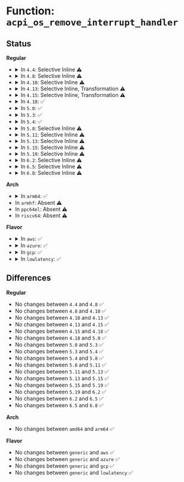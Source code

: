 # Function: <code>acpi_os_remove_interrupt_handler</code>

## Status
<b>Regular</b>
<ul>
<li>
<details>
<summary>In <code>4.4</code>: Selective Inline ⚠️</summary>

```c
acpi_status acpi_os_remove_interrupt_handler(u32 gsi, acpi_osd_handler handler);
```

**Collision:** Unique Global

**Inline:** Selective

**Transformation:** False

**Instances:**

```
In drivers/acpi/osl.c (ffffffff8147a025)
Location: drivers/acpi/osl.c:864
Inline: True
Direct callers:
  - drivers/acpi/osl.c:acpi_os_terminate
  - drivers/acpi/acpica/evgpeutil.c:acpi_ev_delete_gpe_xrupt
  - drivers/acpi/acpica/evsci.c:acpi_ev_remove_all_sci_handlers
```
**Symbols:**

```
ffffffff8147a025-ffffffff8147a06e: acpi_os_remove_interrupt_handler (STB_GLOBAL)
```
</details>
</li>
<li>
<details>
<summary>In <code>4.8</code>: Selective Inline ⚠️</summary>

```c
acpi_status acpi_os_remove_interrupt_handler(u32 gsi, acpi_osd_handler handler);
```

**Collision:** Unique Global

**Inline:** Selective

**Transformation:** False

**Instances:**

```
In drivers/acpi/osl.c (ffffffff814c85dc)
Location: drivers/acpi/osl.c:586
Inline: True
Direct callers:
  - drivers/acpi/osl.c:acpi_os_terminate
  - drivers/acpi/acpica/evgpeutil.c:acpi_ev_delete_gpe_xrupt
  - drivers/acpi/acpica/evsci.c:acpi_ev_remove_all_sci_handlers
```
**Symbols:**

```
ffffffff814c85dc-ffffffff814c8625: acpi_os_remove_interrupt_handler (STB_GLOBAL)
```
</details>
</li>
<li>
<details>
<summary>In <code>4.10</code>: Selective Inline ⚠️</summary>

```c
acpi_status acpi_os_remove_interrupt_handler(u32 gsi, acpi_osd_handler handler);
```

**Collision:** Unique Global

**Inline:** Selective

**Transformation:** False

**Instances:**

```
In drivers/acpi/osl.c (ffffffff814ea520)
Location: drivers/acpi/osl.c:581
Inline: True
Direct callers:
  - drivers/acpi/osl.c:acpi_os_terminate
  - drivers/acpi/acpica/evgpeutil.c:acpi_ev_delete_gpe_xrupt
  - drivers/acpi/acpica/evsci.c:acpi_ev_remove_all_sci_handlers
```
**Symbols:**

```
ffffffff814ea520-ffffffff814ea569: acpi_os_remove_interrupt_handler (STB_GLOBAL)
```
</details>
</li>
<li>
<details>
<summary>In <code>4.13</code>: Selective Inline, Transformation ⚠️</summary>

```c
acpi_status acpi_os_remove_interrupt_handler(u32 gsi, acpi_osd_handler handler);
```

**Collision:** Unique Global

**Inline:** Selective

**Transformation:** True

**Instances:**

```
In drivers/acpi/osl.c (ffffffff814f6a43)
Location: drivers/acpi/osl.c:580
Inline: True
Inline callers:
  - drivers/acpi/osl.c:acpi_os_terminate
Direct callers:
  - drivers/acpi/osl.c:acpi_os_terminate
  - drivers/acpi/acpica/evgpeutil.c:acpi_ev_delete_gpe_xrupt
  - drivers/acpi/acpica/evsci.c:acpi_ev_remove_all_sci_handlers
```
**Symbols:**

```
ffffffff814f5f20-ffffffff814f5f5f: acpi_os_remove_interrupt_handler.part.19 (STB_LOCAL)
ffffffff814f62e0-ffffffff814f6301: acpi_os_remove_interrupt_handler (STB_GLOBAL)
```
</details>
</li>
<li>
<details>
<summary>In <code>4.15</code>: Selective Inline, Transformation ⚠️</summary>

```c
acpi_status acpi_os_remove_interrupt_handler(u32 gsi, acpi_osd_handler handler);
```

**Collision:** Unique Global

**Inline:** Selective

**Transformation:** True

**Instances:**

```
In drivers/acpi/osl.c (ffffffff81537a93)
Location: drivers/acpi/osl.c:580
Inline: True
Inline callers:
  - drivers/acpi/osl.c:acpi_os_terminate
Direct callers:
  - drivers/acpi/osl.c:acpi_os_terminate
  - drivers/acpi/acpica/evgpeutil.c:acpi_ev_delete_gpe_xrupt
  - drivers/acpi/acpica/evsci.c:acpi_ev_remove_all_sci_handlers
```
**Symbols:**

```
ffffffff81536860-ffffffff8153689f: acpi_os_remove_interrupt_handler.part.15 (STB_LOCAL)
ffffffff81536a40-ffffffff81536a61: acpi_os_remove_interrupt_handler (STB_GLOBAL)
```
</details>
</li>
<li>
<details>
<summary>In <code>4.18</code>: ✅</summary>

```c
acpi_status acpi_os_remove_interrupt_handler(u32 gsi, acpi_osd_handler handler);
```

**Collision:** Unique Global

**Inline:** No

**Transformation:** False

**Instances:**

```
In drivers/acpi/osl.c (ffffffff8156c630)
Location: drivers/acpi/osl.c:585
Inline: False
Direct callers:
  - drivers/acpi/osl.c:acpi_os_terminate
  - drivers/acpi/acpica/evgpeutil.c:acpi_ev_delete_gpe_xrupt
  - drivers/acpi/acpica/evsci.c:acpi_ev_remove_all_sci_handlers
```
**Symbols:**

```
ffffffff8156c630-ffffffff8156c67a: acpi_os_remove_interrupt_handler (STB_GLOBAL)
```
</details>
</li>
<li>
<details>
<summary>In <code>5.0</code>: ✅</summary>

```c
acpi_status acpi_os_remove_interrupt_handler(u32 gsi, acpi_osd_handler handler);
```

**Collision:** Unique Global

**Inline:** No

**Transformation:** False

**Instances:**

```
In drivers/acpi/osl.c (ffffffff81584260)
Location: drivers/acpi/osl.c:585
Inline: False
Direct callers:
  - drivers/acpi/osl.c:acpi_os_terminate
  - drivers/acpi/acpica/evgpeutil.c:acpi_ev_delete_gpe_xrupt
  - drivers/acpi/acpica/evsci.c:acpi_ev_remove_all_sci_handlers
```
**Symbols:**

```
ffffffff81584260-ffffffff815842aa: acpi_os_remove_interrupt_handler (STB_GLOBAL)
```
</details>
</li>
<li>
<details>
<summary>In <code>5.3</code>: ✅</summary>

```c
acpi_status acpi_os_remove_interrupt_handler(u32 gsi, acpi_osd_handler handler);
```

**Collision:** Unique Global

**Inline:** No

**Transformation:** False

**Instances:**

```
In drivers/acpi/osl.c (ffffffff815b4e60)
Location: drivers/acpi/osl.c:571
Inline: False
Direct callers:
  - drivers/acpi/osl.c:acpi_os_terminate
  - drivers/acpi/acpica/evgpeutil.c:acpi_ev_delete_gpe_xrupt
  - drivers/acpi/acpica/evsci.c:acpi_ev_remove_all_sci_handlers
```
**Symbols:**

```
ffffffff815b4e60-ffffffff815b4eaa: acpi_os_remove_interrupt_handler (STB_GLOBAL)
```
</details>
</li>
<li>
<details>
<summary>In <code>5.4</code>: ✅</summary>

```c
acpi_status acpi_os_remove_interrupt_handler(u32 gsi, acpi_osd_handler handler);
```

**Collision:** Unique Global

**Inline:** No

**Transformation:** False

**Instances:**

```
In drivers/acpi/osl.c (ffffffff815d6090)
Location: drivers/acpi/osl.c:591
Inline: False
Direct callers:
  - drivers/acpi/osl.c:acpi_os_terminate
  - drivers/acpi/acpica/evgpeutil.c:acpi_ev_delete_gpe_xrupt
  - drivers/acpi/acpica/evsci.c:acpi_ev_remove_all_sci_handlers
```
**Symbols:**

```
ffffffff815d6090-ffffffff815d60da: acpi_os_remove_interrupt_handler (STB_GLOBAL)
```
</details>
</li>
<li>
<details>
<summary>In <code>5.8</code>: Selective Inline ⚠️</summary>

```c
acpi_status acpi_os_remove_interrupt_handler(u32 gsi, acpi_osd_handler handler);
```

**Collision:** Unique Global

**Inline:** Selective

**Transformation:** False

**Instances:**

```
In drivers/acpi/osl.c (ffffffff81680d63)
Location: drivers/acpi/osl.c:591
Inline: True
Inline callers:
  - drivers/acpi/osl.c:acpi_os_terminate
Direct callers:
  - drivers/acpi/acpica/evgpeutil.c:acpi_ev_delete_gpe_xrupt
  - drivers/acpi/acpica/evsci.c:acpi_ev_remove_all_sci_handlers
```
**Symbols:**

```
ffffffff8167fd90-ffffffff8167fdda: acpi_os_remove_interrupt_handler (STB_GLOBAL)
```
</details>
</li>
<li>
<details>
<summary>In <code>5.11</code>: Selective Inline ⚠️</summary>

```c
acpi_status acpi_os_remove_interrupt_handler(u32 gsi, acpi_osd_handler handler);
```

**Collision:** Unique Global

**Inline:** Selective

**Transformation:** False

**Instances:**

```
In drivers/acpi/osl.c (ffffffff8169f853)
Location: drivers/acpi/osl.c:595
Inline: True
Inline callers:
  - drivers/acpi/osl.c:acpi_os_terminate
Direct callers:
  - drivers/acpi/acpica/evgpeutil.c:acpi_ev_delete_gpe_xrupt
  - drivers/acpi/acpica/evsci.c:acpi_ev_remove_all_sci_handlers
```
**Symbols:**

```
ffffffff8169e840-ffffffff8169e88a: acpi_os_remove_interrupt_handler (STB_GLOBAL)
```
</details>
</li>
<li>
<details>
<summary>In <code>5.13</code>: Selective Inline ⚠️</summary>

```c
acpi_status acpi_os_remove_interrupt_handler(u32 gsi, acpi_osd_handler handler);
```

**Collision:** Unique Global

**Inline:** Selective

**Transformation:** False

**Instances:**

```
In drivers/acpi/osl.c (ffffffff816824f3)
Location: drivers/acpi/osl.c:596
Inline: True
Inline callers:
  - drivers/acpi/osl.c:acpi_os_terminate
Direct callers:
  - drivers/acpi/acpica/evgpeutil.c:acpi_ev_delete_gpe_xrupt
  - drivers/acpi/acpica/evsci.c:acpi_ev_remove_all_sci_handlers
```
**Symbols:**

```
ffffffff816814f0-ffffffff8168153a: acpi_os_remove_interrupt_handler (STB_GLOBAL)
```
</details>
</li>
<li>
<details>
<summary>In <code>5.15</code>: Selective Inline ⚠️</summary>

```c
acpi_status acpi_os_remove_interrupt_handler(u32 gsi, acpi_osd_handler handler);
```

**Collision:** Unique Global

**Inline:** Selective

**Transformation:** False

**Instances:**

```
In drivers/acpi/osl.c (ffffffff816f7663)
Location: drivers/acpi/osl.c:596
Inline: True
Inline callers:
  - drivers/acpi/osl.c:acpi_os_terminate
Direct callers:
  - drivers/acpi/acpica/evgpeutil.c:acpi_ev_delete_gpe_xrupt
  - drivers/acpi/acpica/evsci.c:acpi_ev_remove_all_sci_handlers
```
**Symbols:**

```
ffffffff816f65e0-ffffffff816f662a: acpi_os_remove_interrupt_handler (STB_GLOBAL)
```
</details>
</li>
<li>
<details>
<summary>In <code>5.19</code>: Selective Inline ⚠️</summary>

```c
acpi_status acpi_os_remove_interrupt_handler(u32 gsi, acpi_osd_handler handler);
```

**Collision:** Unique Global

**Inline:** Selective

**Transformation:** False

**Instances:**

```
In drivers/acpi/osl.c (ffffffff818245f3)
Location: drivers/acpi/osl.c:595
Inline: True
Inline callers:
  - drivers/acpi/osl.c:acpi_os_terminate
Direct callers:
  - drivers/acpi/acpica/evgpeutil.c:acpi_ev_delete_gpe_xrupt
  - drivers/acpi/acpica/evsci.c:acpi_ev_remove_all_sci_handlers
```
**Symbols:**

```
ffffffff818233f0-ffffffff8182344e: acpi_os_remove_interrupt_handler (STB_GLOBAL)
```
</details>
</li>
<li>
<details>
<summary>In <code>6.2</code>: Selective Inline ⚠️</summary>

```c
acpi_status acpi_os_remove_interrupt_handler(u32 gsi, acpi_osd_handler handler);
```

**Collision:** Unique Global

**Inline:** Selective

**Transformation:** False

**Instances:**

```
In drivers/acpi/osl.c (ffffffff81955a93)
Location: drivers/acpi/osl.c:595
Inline: True
Inline callers:
  - drivers/acpi/osl.c:acpi_os_terminate
Direct callers:
  - drivers/acpi/acpica/evgpeutil.c:acpi_ev_delete_gpe_xrupt
  - drivers/acpi/acpica/evsci.c:acpi_ev_remove_all_sci_handlers
```
**Symbols:**

```
ffffffff819545f0-ffffffff8195464e: acpi_os_remove_interrupt_handler (STB_GLOBAL)
```
</details>
</li>
<li>
<details>
<summary>In <code>6.5</code>: Selective Inline ⚠️</summary>

```c
acpi_status acpi_os_remove_interrupt_handler(u32 gsi, acpi_osd_handler handler);
```

**Collision:** Unique Global

**Inline:** Selective

**Transformation:** False

**Instances:**

```
In drivers/acpi/osl.c (ffffffff8199be93)
Location: drivers/acpi/osl.c:595
Inline: True
Inline callers:
  - drivers/acpi/osl.c:acpi_os_terminate
Direct callers:
  - drivers/acpi/acpica/evgpeutil.c:acpi_ev_delete_gpe_xrupt
  - drivers/acpi/acpica/evsci.c:acpi_ev_remove_all_sci_handlers
```
**Symbols:**

```
ffffffff8199aa00-ffffffff8199aa5e: acpi_os_remove_interrupt_handler (STB_GLOBAL)
```
</details>
</li>
<li>
<details>
<summary>In <code>6.8</code>: Selective Inline ⚠️</summary>

```c
acpi_status acpi_os_remove_interrupt_handler(u32 gsi, acpi_osd_handler handler);
```

**Collision:** Unique Global

**Inline:** Selective

**Transformation:** False

**Instances:**

```
In drivers/acpi/osl.c (ffffffff819e43e3)
Location: drivers/acpi/osl.c:592
Inline: True
Inline callers:
  - drivers/acpi/osl.c:acpi_os_terminate
Direct callers:
  - drivers/acpi/acpica/evgpeutil.c:acpi_ev_delete_gpe_xrupt
  - drivers/acpi/acpica/evsci.c:acpi_ev_remove_all_sci_handlers
```
**Symbols:**

```
ffffffff819e2e80-ffffffff819e2ede: acpi_os_remove_interrupt_handler (STB_GLOBAL)
```
</details>
</li>
</ul>
<b>Arch</b>
<ul>
<li>
<details>
<summary>In <code>arm64</code>: ✅</summary>

```c
acpi_status acpi_os_remove_interrupt_handler(u32 gsi, acpi_osd_handler handler);
```

**Collision:** Unique Global

**Inline:** No

**Transformation:** False

**Instances:**

```
In drivers/acpi/osl.c (ffff800010763938)
Location: drivers/acpi/osl.c:591
Inline: False
Direct callers:
  - drivers/acpi/osl.c:acpi_os_terminate
```
**Symbols:**

```
ffff800010763938-ffff8000107639bc: acpi_os_remove_interrupt_handler (STB_GLOBAL)
```
</details>
</li>
<li>
In <code>armhf</code>: Absent ⚠️
</li>
<li>
In <code>ppc64el</code>: Absent ⚠️
</li>
<li>
In <code>riscv64</code>: Absent ⚠️
</li>
</ul>
<b>Flavor</b>
<ul>
<li>
<details>
<summary>In <code>aws</code>: ✅</summary>

```c
acpi_status acpi_os_remove_interrupt_handler(u32 gsi, acpi_osd_handler handler);
```

**Collision:** Unique Global

**Inline:** No

**Transformation:** False

**Instances:**

```
In drivers/acpi/osl.c (ffffffff815c9df0)
Location: drivers/acpi/osl.c:591
Inline: False
Direct callers:
  - drivers/acpi/osl.c:acpi_os_terminate
  - drivers/acpi/acpica/evgpeutil.c:acpi_ev_delete_gpe_xrupt
  - drivers/acpi/acpica/evsci.c:acpi_ev_remove_all_sci_handlers
```
**Symbols:**

```
ffffffff815c9df0-ffffffff815c9e3a: acpi_os_remove_interrupt_handler (STB_GLOBAL)
```
</details>
</li>
<li>
<details>
<summary>In <code>azure</code>: ✅</summary>

```c
acpi_status acpi_os_remove_interrupt_handler(u32 gsi, acpi_osd_handler handler);
```

**Collision:** Unique Global

**Inline:** No

**Transformation:** False

**Instances:**

```
In drivers/acpi/osl.c (ffffffff815b2e70)
Location: drivers/acpi/osl.c:591
Inline: False
Direct callers:
  - drivers/acpi/osl.c:acpi_os_terminate
  - drivers/acpi/acpica/evgpeutil.c:acpi_ev_delete_gpe_xrupt
  - drivers/acpi/acpica/evsci.c:acpi_ev_remove_all_sci_handlers
```
**Symbols:**

```
ffffffff815b2e70-ffffffff815b2eba: acpi_os_remove_interrupt_handler (STB_GLOBAL)
```
</details>
</li>
<li>
<details>
<summary>In <code>gcp</code>: ✅</summary>

```c
acpi_status acpi_os_remove_interrupt_handler(u32 gsi, acpi_osd_handler handler);
```

**Collision:** Unique Global

**Inline:** No

**Transformation:** False

**Instances:**

```
In drivers/acpi/osl.c (ffffffff815ca370)
Location: drivers/acpi/osl.c:591
Inline: False
Direct callers:
  - drivers/acpi/osl.c:acpi_os_terminate
  - drivers/acpi/acpica/evgpeutil.c:acpi_ev_delete_gpe_xrupt
  - drivers/acpi/acpica/evsci.c:acpi_ev_remove_all_sci_handlers
```
**Symbols:**

```
ffffffff815ca370-ffffffff815ca3ba: acpi_os_remove_interrupt_handler (STB_GLOBAL)
```
</details>
</li>
<li>
<details>
<summary>In <code>lowlatency</code>: ✅</summary>

```c
acpi_status acpi_os_remove_interrupt_handler(u32 gsi, acpi_osd_handler handler);
```

**Collision:** Unique Global

**Inline:** No

**Transformation:** False

**Instances:**

```
In drivers/acpi/osl.c (ffffffff815e41d0)
Location: drivers/acpi/osl.c:591
Inline: False
Direct callers:
  - drivers/acpi/osl.c:acpi_os_terminate
  - drivers/acpi/acpica/evgpeutil.c:acpi_ev_delete_gpe_xrupt
  - drivers/acpi/acpica/evsci.c:acpi_ev_remove_all_sci_handlers
```
**Symbols:**

```
ffffffff815e41d0-ffffffff815e421a: acpi_os_remove_interrupt_handler (STB_GLOBAL)
```
</details>
</li>
</ul>

## Differences
<b>Regular</b>
<ul>
<li>
No changes between <code>4.4</code> and <code>4.8</code> ✅
</li>
<li>
No changes between <code>4.8</code> and <code>4.10</code> ✅
</li>
<li>
No changes between <code>4.10</code> and <code>4.13</code> ✅
</li>
<li>
No changes between <code>4.13</code> and <code>4.15</code> ✅
</li>
<li>
No changes between <code>4.15</code> and <code>4.18</code> ✅
</li>
<li>
No changes between <code>4.18</code> and <code>5.0</code> ✅
</li>
<li>
No changes between <code>5.0</code> and <code>5.3</code> ✅
</li>
<li>
No changes between <code>5.3</code> and <code>5.4</code> ✅
</li>
<li>
No changes between <code>5.4</code> and <code>5.8</code> ✅
</li>
<li>
No changes between <code>5.8</code> and <code>5.11</code> ✅
</li>
<li>
No changes between <code>5.11</code> and <code>5.13</code> ✅
</li>
<li>
No changes between <code>5.13</code> and <code>5.15</code> ✅
</li>
<li>
No changes between <code>5.15</code> and <code>5.19</code> ✅
</li>
<li>
No changes between <code>5.19</code> and <code>6.2</code> ✅
</li>
<li>
No changes between <code>6.2</code> and <code>6.5</code> ✅
</li>
<li>
No changes between <code>6.5</code> and <code>6.8</code> ✅
</li>
</ul>
<b>Arch</b>
<ul>
<li>
No changes between <code>amd64</code> and <code>arm64</code> ✅
</li>
</ul>
<b>Flavor</b>
<ul>
<li>
No changes between <code>generic</code> and <code>aws</code> ✅
</li>
<li>
No changes between <code>generic</code> and <code>azure</code> ✅
</li>
<li>
No changes between <code>generic</code> and <code>gcp</code> ✅
</li>
<li>
No changes between <code>generic</code> and <code>lowlatency</code> ✅
</li>
</ul>
